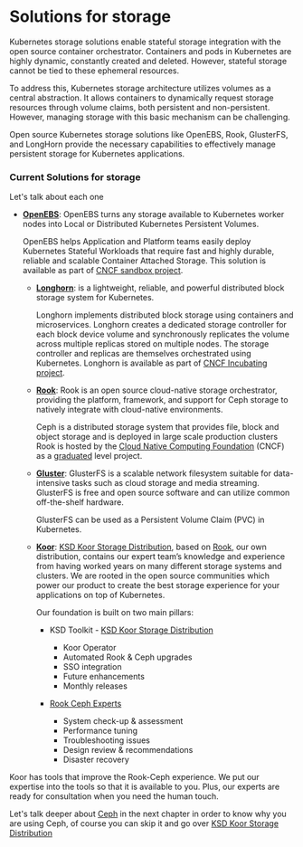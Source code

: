 # Solutions for storage

Kubernetes storage solutions enable stateful storage integration with the open source container orchestrator. Containers and pods in Kubernetes are highly dynamic, constantly created and deleted. However, stateful storage cannot be tied to these ephemeral resources.

To address this, Kubernetes storage architecture utilizes volumes as a central abstraction. It allows containers to dynamically request storage resources through volume claims, both persistent and non-persistent. However, managing storage with this basic mechanism can be challenging.

Open source Kubernetes storage solutions like OpenEBS, Rook, GlusterFS, and LongHorn provide the necessary capabilities to effectively manage persistent storage for Kubernetes applications.
### Current Solutions for storage

Let's talk about each one

- **[OpenEBS](https://openebs.io/)**:
  OpenEBS turns any storage available to Kubernetes worker nodes into Local or Distributed Kubernetes Persistent Volumes. 
    
    OpenEBS helps Application and Platform teams easily deploy Kubernetes Stateful Workloads that require fast and highly durable, reliable and scalable Container Attached Storage. This solution is available as part of [CNCF sandbox project](https://www.cncf.io/sandbox-projects/).

  - **[Longhorn](https://longhorn.io/)**:
    is a lightweight, reliable, and powerful distributed block storage system for Kubernetes.
    
    Longhorn implements distributed block storage using containers and microservices. Longhorn creates a dedicated storage controller for each block device volume and synchronously replicates the volume across multiple replicas stored on multiple nodes. The storage controller and replicas are themselves orchestrated using Kubernetes. Longhorn is available as part of [CNCF Incubating project](https://www.cncf.io/projects/longhorn/).

  - **[Rook](https://rook.io/)**:
    Rook is an open source cloud-native storage orchestrator, providing the platform, framework, and support for Ceph storage to natively integrate with cloud-native environments.

    Ceph is a distributed storage system that provides file, block and object storage and is deployed in large scale production clusters
    Rook is hosted by the [Cloud Native Computing Foundation](https://cncf.io/) (CNCF) as a [graduated](https://www.cncf.io/announcements/2020/10/07/cloud-native-computing-foundation-announces-rook-graduation/) level project.


  - **[Gluster](https://www.gluster.org/)**:
    GlusterFS is a scalable network filesystem suitable for data-intensive tasks such as cloud storage and media streaming. GlusterFS is free and open source software and can utilize common off-the-shelf hardware.
    
    GlusterFS can be used as a Persistent Volume Claim (PVC) in Kubernetes.

  - **[Koor](https://koor.tech/)**:
    [KSD Koor Storage Distribution](ksd-koor-storage-distribution.md),
    based on [Rook](https://rook.io/), our own distribution, contains our expert team’s knowledge and experience
    from having worked years on many different storage systems and clusters.
    We are rooted in the open source communities
    which power our product to create the best storage experience for your applications on top of Kubernetes.
    
    Our foundation is built on two main pillars:

      - KSD Toolkit - [KSD Koor Storage Distribution](ksd-koor-storage-distribution.md)
        - Koor Operator
        - Automated Rook & Ceph upgrades
        - SSO integration
        - Future enhancements
        - Monthly releases

      - [Rook Ceph Experts](https://koor.tech/register/) 
        - System check-up & assessment
        - Performance tuning
        - Troubleshooting issues
        - Design review & recommendations
        - Disaster recovery

Koor has tools that improve the Rook-Ceph experience.
We put our expertise into the tools so that it is available to you.
Plus, our experts are ready for consultation when you need the human touch.

Let's talk deeper about [Ceph](introduction-to-ceph.md) in the next chapter in order to know why you are using Ceph, of course you can skip it and go over [KSD Koor Storage Distribution](ksd-koor-storage-distribution.md)